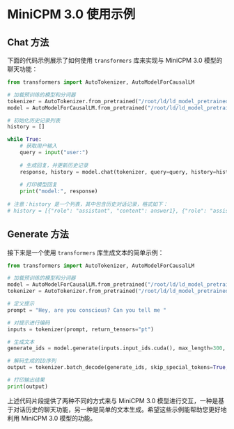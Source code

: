 
# MiniCPM 3.0 使用示例

## Chat 方法

下面的代码示例展示了如何使用 `transformers` 库来实现与 MiniCPM 3.0 模型的聊天功能：

```python
from transformers import AutoTokenizer, AutoModelForCausalLM

# 加载预训练的模型和分词器
tokenizer = AutoTokenizer.from_pretrained("/root/ld/ld_model_pretrained/minicpm3")
model = AutoModelForCausalLM.from_pretrained("/root/ld/ld_model_pretrained/minicpm3", trust_remote_code=True).cuda()

# 初始化历史记录列表
history = []

while True:
    # 获取用户输入
    query = input("user:")
    
    # 生成回复，并更新历史记录
    response, history = model.chat(tokenizer, query=query, history=history)
    
    # 打印模型回复
    print("model:", response)
    
# 注意：history 是一个列表，其中包含历史对话记录，格式如下：
# history = [{"role": "assistant", "content": answer1}, {"role": "assistant", "content": response}]
```

## Generate 方法

接下来是一个使用 `transformers` 库生成文本的简单示例：

```python
from transformers import AutoTokenizer, AutoModelForCausalLM

# 加载预训练的模型和分词器
model = AutoModelForCausalLM.from_pretrained("/root/ld/ld_model_pretrained/minicpm3", trust_remote_code=True).cuda()
tokenizer = AutoTokenizer.from_pretrained("/root/ld/ld_model_pretrained/minicpm3", trust_remote_code=True)

# 定义提示
prompt = "Hey, are you conscious? Can you tell me "

# 对提示进行编码
inputs = tokenizer(prompt, return_tensors="pt")

# 生成文本
generate_ids = model.generate(inputs.input_ids.cuda(), max_length=300, do_sample=False)

# 解码生成的ID序列
output = tokenizer.batch_decode(generate_ids, skip_special_tokens=True, clean_up_tokenization_spaces=False)[0]

# 打印输出结果
print(output)
```

上述代码片段提供了两种不同的方式来与 MiniCPM 3.0 模型进行交互，一种是基于对话历史的聊天功能，另一种是简单的文本生成。希望这些示例能帮助您更好地利用 MiniCPM 3.0 模型的功能。